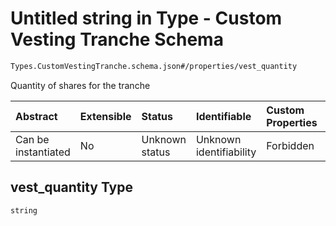 # Untitled string in Type - Custom Vesting Tranche Schema

```txt
Types.CustomVestingTranche.schema.json#/properties/vest_quantity
```

Quantity of shares for the tranche

| Abstract            | Extensible | Status         | Identifiable            | Custom Properties | Additional Properties | Access Restrictions | Defined In                                                                                                |
| :------------------ | :--------- | :------------- | :---------------------- | :---------------- | :-------------------- | :------------------ | :-------------------------------------------------------------------------------------------------------- |
| Can be instantiated | No         | Unknown status | Unknown identifiability | Forbidden         | Allowed               | none                | [CustomVestingTranche.schema.json*](../out/types/CustomVestingTranche.schema.json "open original schema") |

## vest_quantity Type

`string`

